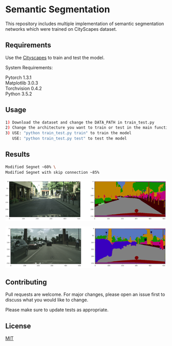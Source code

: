 
# Semantic Segmentation

This repository includes multiple implementation of semantic segmentation networks which were trained on CityScapes dataset. 

## Requirements
Use the [Cityscapes](https://www.cityscapes-dataset.com/) to train and test the model.

System Requirements:

Pytorch 1.3.1 \
Matplotlib 3.0.3 \
Torchvision 0.4.2 \
Python 3.5.2

## Usage
```bash
1) Download the dataset and change the DATA_PATH in train_test.py
2) Change the architecture you want to train or test in the main function.
3) USE: "python train_test.py train" to train the model
   USE: "python train_test.py test" to test the model
```

## Results
``` bash Segnet ~82% \
Modified Segnet ~60% \
Modified Segnet with skip connection ~85%
```

![Alt text](images/seg.png?raw=true "Segmentation results 1")

![Alt text](images/seg2.png?raw=true "Segmentation results 2")


## Contributing
Pull requests are welcome. For major changes, please open an issue first to discuss what you would like to change.

Please make sure to update tests as appropriate.

## License
[MIT](https://choosealicense.com/licenses/mit/)
